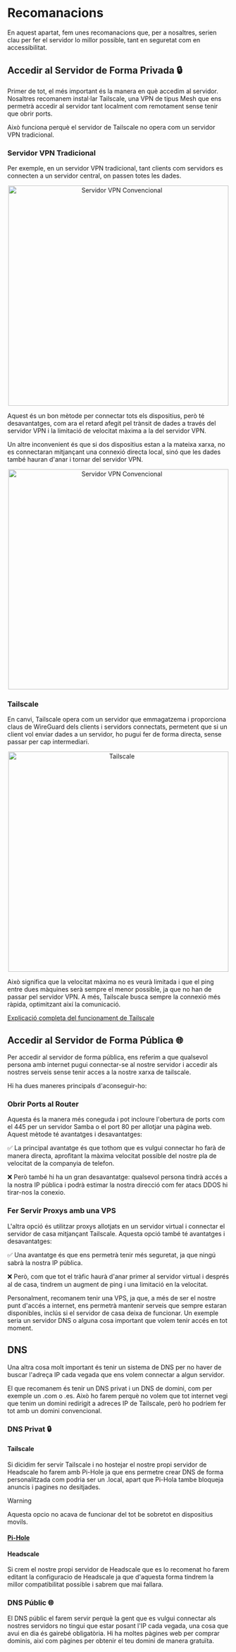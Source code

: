 # Recomanacions

En aquest apartat, fem unes recomanacions que, per a nosaltres, serien clau per fer el servidor lo millor possible, tant en seguretat com en accessibilitat.

## Accedir al Servidor de Forma Privada 🔒

Primer de tot, el més important és la manera en què accedim al servidor. Nosaltres recomanem instal·lar Tailscale, una VPN de tipus Mesh que ens permetrà accedir al servidor tant localment com remotament sense tenir que obrir ports.

Això funciona perquè el servidor de Tailscale no opera com un servidor VPN tradicional.

### Servidor VPN Tradicional

Per exemple, en un servidor VPN tradicional, tant clients com servidors es connecten a un servidor central, on passen totes les dades.

<div align="center">
<img src="https://github.com/Otorexer/SerLliure/assets/118485801/78c07065-8bd3-48c1-a37c-ba6287af56d0" alt="Servidor VPN Convencional" style="height: 500px;">
</div>

Aquest és un bon mètode per connectar tots els dispositius, però té desavantatges, com ara el retard afegit pel trànsit de dades a través del servidor VPN i la limitació de velocitat màxima a la del servidor VPN.

Un altre inconvenient és que si dos dispositius estan a la mateixa xarxa, no es connectaran mitjançant una connexió directa local, sinó que les dades també hauran d'anar i tornar del servidor VPN.

<div align="center">
<img src="https://github.com/Otorexer/SerLliure/assets/118485801/10a214b2-c2d7-4a90-ab55-d22ceda308e2" alt="Servidor VPN Convencional" style="height: 500px;">
</div>

### Tailscale

En canvi, Tailscale opera com un servidor que emmagatzema i proporciona claus de WireGuard dels clients i servidors connectats, permetent que si un client vol enviar dades a un servidor, ho pugui fer de forma directa, sense passar per cap intermediari.

<div align="center">
<img src="https://github.com/Otorexer/SerLliure/assets/118485801/2e2de98c-9cad-4851-b21a-55748fa01b22" alt="Tailscale" style="height: 500px;">
</div>

Això significa que la velocitat màxima no es veurà limitada i que el ping entre dues màquines serà sempre el menor possible, ja que no han de passar pel servidor VPN. A més, Tailscale busca sempre la connexió més ràpida, optimitzant així la comunicació.

[Explicació completa del funcionament de Tailscale](https://tailscale.com/blog/how-tailscale-works/)

## Accedir al Servidor de Forma Pública 🌐

Per accedir al servidor de forma pública, ens referim a que qualsevol persona amb internet pugui connectar-se al nostre servidor i accedir als nostres serveis sense tenir acces a la nostre xarxa de tailscale.

Hi ha dues maneres principals d'aconseguir-ho:

### Obrir Ports al Router

Aquesta és la manera més coneguda i pot incloure l'obertura de ports com el 445 per un servidor Samba o el port 80 per allotjar una pàgina web. Aquest mètode té avantatges i desavantatges:

✅ La principal avantatge és que tothom que es vulgui connectar ho farà de manera directa, aprofitant la màxima velocitat possible del nostre pla de velocitat de la companyia de telefon.

❌ Però també hi ha un gran desavantatge: qualsevol persona tindrà accés a la nostra IP pública i podrà estimar la nostra direcció com fer atacs DDOS hi tirar-nos la conexio.

### Fer Servir Proxys amb una VPS

L'altra opció és utilitzar proxys allotjats en un servidor virtual i connectar el servidor de casa mitjançant Tailscale. Aquesta opció també té avantatges i desavantatges:

✅ Una avantatge és que ens permetrà tenir més seguretat, ja que ningú sabrà la nostra IP pública.

❌ Però, com que tot el tràfic haurà d'anar primer al servidor virtual i després al de casa, tindrem un augment de ping i una limitació en la velocitat.

Personalment, recomanem tenir una VPS, ja que, a més de ser el nostre punt d'accés a internet, ens permetrà mantenir serveis que sempre estaran disponibles, inclús si el servidor de casa deixa de funcionar. Un exemple seria un servidor DNS o alguna cosa important que volem tenir accés en tot moment.

## DNS

Una altra cosa molt important és tenir un sistema de DNS per no haver de buscar l'adreça IP cada vegada que ens volem connectar a algun servidor.

El que recomanem és tenir un DNS privat i un DNS de domini, com per exemple un .com o .es. Això ho farem perquè no volem que tot internet vegi que tenim un domini redirigit a adreces IP de Tailscale, però ho podríem fer tot amb un domini convencional.

### DNS Privat 🔒
#### Tailscale
Si dicidim fer servir Tailscale i no hostejar el nostre propi servidor de Headscale ho farem amb Pi-Hole ja que ens permetre crear DNS de forma personalitzada com podria ser un .local, apart que Pi-Hola tambe bloqueja anuncis i pagines no desitjades.
>[!WARNING]
>Aquesta opcio no acava de funcionar del tot be sobretot en dispositius movils.

#### [Pi-Hole](https://github.com/Otorexer/SerLliure/tree/main/Pi-Hole)
#### Headscale
Si crem el nostre propi servidor de Headscale que es lo recomenat ho farem editant la configuracio de Headscale ja que d'aquesta forma tindrem la millor compatibilitat possible i sabrem que mai fallara.
### DNS Públic 🌐

El DNS públic el farem servir perquè la gent que es vulgui connectar als nostres servidors no tingui que estar posant l'IP cada vegada, una cosa que avui en dia és gairebé obligatòria. Hi ha moltes pàgines web per comprar dominis, així com pàgines per obtenir el teu domini de manera gratuïta.
